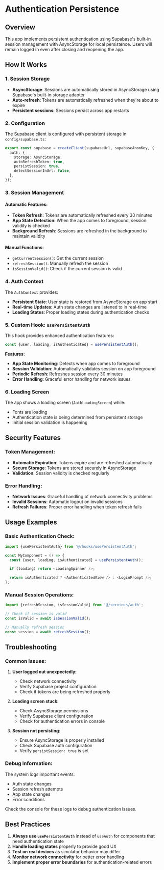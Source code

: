 # Authentication Persistence

## Overview

This app implements persistent authentication using Supabase's built-in session management with AsyncStorage for local persistence. Users will remain logged in even after closing and reopening the app.

## How It Works

### 1. Session Storage

- **AsyncStorage**: Sessions are automatically stored in AsyncStorage using Supabase's built-in storage adapter
- **Auto-refresh**: Tokens are automatically refreshed when they're about to expire
- **Persistent sessions**: Sessions persist across app restarts

### 2. Configuration

The Supabase client is configured with persistent storage in `config/supabase.ts`:

```typescript
export const supabase = createClient(supabaseUrl, supabaseAnonKey, {
  auth: {
    storage: AsyncStorage,
    autoRefreshToken: true,
    persistSession: true,
    detectSessionInUrl: false,
  },
});
```

### 3. Session Management

#### Automatic Features:

- **Token Refresh**: Tokens are automatically refreshed every 30 minutes
- **App State Detection**: When the app comes to foreground, session validity is checked
- **Background Refresh**: Sessions are refreshed in the background to maintain validity

#### Manual Functions:

- `getCurrentSession()`: Get the current session
- `refreshSession()`: Manually refresh the session
- `isSessionValid()`: Check if the current session is valid

### 4. Auth Context

The `AuthContext` provides:

- **Persistent State**: User state is restored from AsyncStorage on app start
- **Real-time Updates**: Auth state changes are listened to in real-time
- **Loading States**: Proper loading states during authentication checks

### 5. Custom Hook: `usePersistentAuth`

This hook provides enhanced authentication features:

```typescript
const {user, loading, isAuthenticated} = usePersistentAuth();
```

**Features:**

- **App State Monitoring**: Detects when app comes to foreground
- **Session Validation**: Automatically validates session on app foreground
- **Periodic Refresh**: Refreshes session every 30 minutes
- **Error Handling**: Graceful error handling for network issues

### 6. Loading Screen

The app shows a loading screen (`AuthLoadingScreen`) while:

- Fonts are loading
- Authentication state is being determined from persistent storage
- Initial session validation is happening

## Security Features

### Token Management:

- **Automatic Expiration**: Tokens expire and are refreshed automatically
- **Secure Storage**: Tokens are stored securely in AsyncStorage
- **Validation**: Session validity is checked regularly

### Error Handling:

- **Network Issues**: Graceful handling of network connectivity problems
- **Invalid Sessions**: Automatic logout on invalid sessions
- **Refresh Failures**: Proper error handling when token refresh fails

## Usage Examples

### Basic Authentication Check:

```typescript
import {usePersistentAuth} from '@/hooks/usePersistentAuth';

const MyComponent = () => {
  const {user, loading, isAuthenticated} = usePersistentAuth();

  if (loading) return <LoadingSpinner />;

  return isAuthenticated ? <AuthenticatedView /> : <LoginPrompt />;
};
```

### Manual Session Operations:

```typescript
import {refreshSession, isSessionValid} from '@/services/auth';

// Check if session is valid
const isValid = await isSessionValid();

// Manually refresh session
const session = await refreshSession();
```

## Troubleshooting

### Common Issues:

1. **User logged out unexpectedly**:

   - Check network connectivity
   - Verify Supabase project configuration
   - Check if tokens are being refreshed properly

2. **Loading screen stuck**:

   - Check AsyncStorage permissions
   - Verify Supabase client configuration
   - Check for authentication errors in console

3. **Session not persisting**:
   - Ensure AsyncStorage is properly installed
   - Check Supabase auth configuration
   - Verify `persistSession: true` is set

### Debug Information:

The system logs important events:

- Auth state changes
- Session refresh attempts
- App state changes
- Error conditions

Check the console for these logs to debug authentication issues.

## Best Practices

1. **Always use `usePersistentAuth`** instead of `useAuth` for components that need authentication state
2. **Handle loading states** properly to provide good UX
3. **Test on real devices** as simulator behavior may differ
4. **Monitor network connectivity** for better error handling
5. **Implement proper error boundaries** for authentication-related errors
